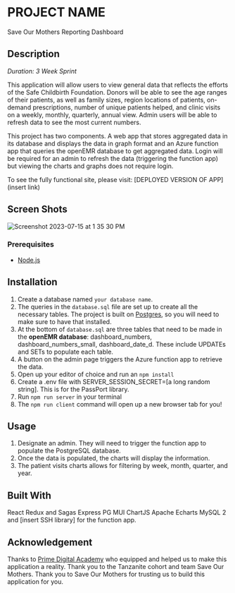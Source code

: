
# PROJECT NAME
Save Our Mothers Reporting Dashboard

## Description

_Duration: 3 Week Sprint_

This application will allow users to view general data that reflects the efforts of the Safe Childbirth Foundation. Donors will be able to see the age ranges of their patients, as well as family sizes, region locations of patients, on-demand prescriptions, number of unique patients helped, and clinic visits on a weekly, monthly, quarterly, annual view. Admin users will be able to refresh data to see the most current numbers.

This project has two components. A web app that stores aggregated data in its database and displays the data in graph format and an Azure function app that queries the openEMR database to get aggregated data. Login will be required for an admin to refresh the data (triggering the function app) but viewing the charts and graphs does not require login.

To see the fully functional site, please visit: [DEPLOYED VERSION OF APP](insert link)

## Screen Shots

![Screenshot 2023-07-15 at 1 35 30 PM](https://github.com/save-our-mothers/save-our-mothers-app/assets/111456731/743935ad-0d51-4817-bf2b-f43348db9e67)

### Prerequisites

- [Node.js](https://nodejs.org/en/)

## Installation

1. Create a database named `your database name`.
2. The queries in the `database.sql` file are set up to create all the necessary tables. The project is built on [Postgres](https://www.postgresql.org/download/), so you will need to make sure to have that installed.
3. At the bottom of `database.sql` are three tables that need to be made in the <b>openEMR database</b>: dashboard_numbers, dashboard_numbers_small, dashboard_date_d. These include UPDATEs and SETs to populate each table. 
4. A button on the admin page triggers the Azure function app to retrieve the data. 
5. Open up your editor of choice and run an `npm install`
6. Create a .env file with SERVER_SESSION_SECRET=[a long random string]. This is for the PassPort library. 
7. Run `npm run server` in your terminal
8. The `npm run client` command will open up a new browser tab for you!

## Usage

1. Designate an admin. They will need to trigger the function app to populate the PostgreSQL database.
2. Once the data is populated, the charts will display the information.
3. The patient visits charts allows for filtering by week, month, quarter, and year.

## Built With

React
Redux and Sagas
Express
PG 
MUI
ChartJS
Apache Echarts
MySQL 2 and [insert SSH library] for the function app. 

## Acknowledgement
Thanks to [Prime Digital Academy](www.primeacademy.io) who equipped and helped us to make this application a reality. Thank you to the Tanzanite cohort and team Save Our Mothers. Thank you to Save Our Mothers for trusting us to build this application for you. 

